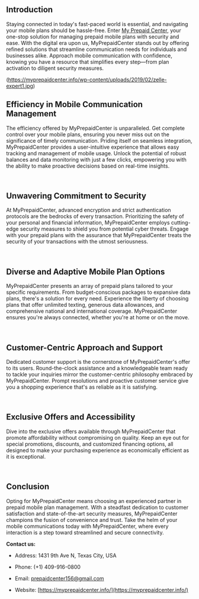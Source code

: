 Introduction
------------

  
Staying connected in today's fast-paced world is essential, and navigating your mobile plans should be hassle-free. Enter [My Prepaid Center](https://myprepaidcenter.info/), your one-stop solution for managing prepaid mobile plans with security and ease. With the digital era upon us, MyPrepaidCenter stands out by offering refined solutions that streamline communication needs for individuals and businesses alike. Approach mobile communication with confidence, knowing you have a resource that simplifies every step—from plan activation to diligent security measures.

(https://myprepaidcenter.info/wp-content/uploads/2019/02/zelle-expert1.jpg)
 

Efficiency in Mobile Communication Management
---------------------------------------------

  
The efficiency offered by MyPrepaidCenter is unparalleled. Get complete control over your mobile plans, ensuring you never miss out on the significance of timely communication. Priding itself on seamless integration, MyPrepaidCenter provides a user-intuitive experience that allows easy tracking and management of mobile usage. Unlock the potential of robust balances and data monitoring with just a few clicks, empowering you with the ability to make proactive decisions based on real-time insights.

  
 

Unwavering Commitment to Security
---------------------------------

  
At MyPrepaidCenter, advanced encryption and strict authentication protocols are the bedrocks of every transaction. Prioritizing the safety of your personal and financial information, MyPrepaidCenter employs cutting-edge security measures to shield you from potential cyber threats. Engage with your prepaid plans with the assurance that MyPrepaidCenter treats the security of your transactions with the utmost seriousness.

  
 

Diverse and Adaptive Mobile Plan Options
----------------------------------------

  
MyPrepaidCenter presents an array of prepaid plans tailored to your specific requirements. From budget-conscious packages to expansive data plans, there's a solution for every need. Experience the liberty of choosing plans that offer unlimited texting, generous data allowances, and comprehensive national and international coverage. MyPrepaidCenter ensures you're always connected, whether you're at home or on the move.

  
 

Customer-Centric Approach and Support
-------------------------------------

  
Dedicated customer support is the cornerstone of MyPrepaidCenter's offer to its users. Round-the-clock assistance and a knowledgeable team ready to tackle your inquiries mirror the customer-centric philosophy embraced by MyPrepaidCenter. Prompt resolutions and proactive customer service give you a shopping experience that's as reliable as it is satisfying.

  
 

Exclusive Offers and Accessibility
----------------------------------

  
Dive into the exclusive offers available through MyPrepaidCenter that promote affordability without compromising on quality. Keep an eye out for special promotions, discounts, and customized financing options, all designed to make your purchasing experience as economically efficient as it is exceptional.

  
 

Conclusion
----------

  
Opting for MyPrepaidCenter means choosing an experienced partner in prepaid mobile plan management. With a steadfast dedication to customer satisfaction and state-of-the-art security measures, MyPrepaidCenter champions the fusion of convenience and trust. Take the helm of your mobile communications today with MyPrepaidCenter, where every interaction is a step toward streamlined and secure connectivity.

**Contact us:**

* Address: 1431 9th Ave N, Texas City, USA 
    
* Phone: (+1) 409-916-0800 
    
* Email: [prepaidcenter156@gmail.com](mailto:prepaidcenter156@gmail.com)
    
* Website: [https://myprepaidcenter.info/](https://myprepaidcenter.info/)
